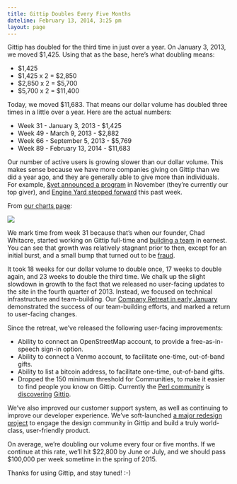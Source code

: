 ```yaml
---
title: Gittip Doubles Every Five Months
dateline: February 13, 2014, 3:25 pm
layout: page
---
```


<p>Gittip has doubled for the third time in just over a year. On January 3,
2013, we moved $1,425. Using that as the base, here&#8217;s what doubling
means:</p>

<ul>

<li>$1,425</li>

<li>$1,425 x 2 = $2,850</li>

<li>$2,850 x 2 = $5,700</li>

<li>$5,700 x 2 = $11,400</li></ul>

<p>Today, we moved $11,683. That means our dollar volume has doubled three
times in a little over a year. Here are the actual numbers:</p>

<ul>

<li>Week 31 - January 3, 2013 - $1,425</li>

<li>Week 49 - March 9, 2013 - $2,882</li>

<li>Week 66 - September 5, 2013 - $5,769</li>

<li>Week 89 - February 13, 2014 - $11,683</li></ul>

<p>Our number of active users is growing slower than our dollar volume.
This makes sense because we have more companies giving on Gittip than we did a
year ago, and they are generally able to give more than individuals. For
example, <a href="https://blog.andyet.com/2013/11/27/happy-
thanksgiving">&amp;yet announced a program</a> in November (they&#8217;re
currently our top giver), and <a href="https://blog.engineyard.com/2014/gittip-
open-source-grant">Engine Yard stepped forward</a> this past week.</p>

<p>From <a href="https://www.gittip.com/about/charts.html">our charts
page</a>:</p>

<p><img src="http://media.tumblr.com/ec995690e37a97cdb486ce9312f25c2d/tumblr_inl
ine_n0ye10N20s1rn81gb.png"/></p>

<p>We mark time from week 31 because that&#8217;s when our founder, Chad
Whitacre, started working on Gittip full-time and <a
href="http://blog.gittip.com/post/39687487576/gittip-is-hiring">building a
team</a> in earnest. You can see that growth was relatively stagnant prior to
then, except for an initial burst, and a small bump that turned out to be <a
href="http://blog.gittip.com/post/35314128322/the-delpan-
incident">fraud</a>.</p>

<p>It took 18 weeks for our dollar volume to double once, 17 weeks to double
again, and 23 weeks to double the third time. We chalk up the slight slowdown in
growth to the fact that we released no user-facing updates to the site in the
fourth quarter of 2013. Instead, we focused on technical infrastructure and
team-building. Our <a href="http://blog.gittip.com/post/74460469599/with-first-
retreat-gittip-team-becomes-a-reality">Company Retreat in early January</a>
demonstrated the success of our team-building efforts, and marked a return to
user-facing changes.</p>

<p>Since the retreat, we&#8217;ve released the following user-facing
improvements:</p>

<ul>

<li>Ability to connect an OpenStreetMap account, to provide a free-as-in-
speech sign-in option.</li>

<li>Ability to connect a Venmo account, to facilitate one-time, out-of-band
gifts.</li>

<li>Ability to list a bitcoin address, to facilitate one-time, out-of-band
gifts.</li>

<li>Dropped the 150 minimum threshold for Communities, to make it easier to find
people you know on Gittip. Currently the <a
href="https://www.gittip.com/for/perl/">Perl community</a> is <a
href="http://blogs.perl.org/users/peter_rabbitson/2014/02/i-bought-a-weekly-
round-for-my-friends.html">discovering</a> <a href="http://shadow.cat/blog/mark-
keating/2014/04-gittip/">Gittip</a>.</li></ul>

<p>We&#8217;ve also improved our customer support system, as well as
continuing to improve our developer experience. We&#8217;ve soft-launched <a
href="https://docs.google.com/document/d/1TQATN7-IxphyguJzEqxgo-
99hJYavdOObNYNlVoX0us/edit">a major redesign project</a> to engage the design
community in Gittip and build a truly world-class, user-friendly product.</p>

<p>On average, we&#8217;re doubling our volume every four or five months. If we
continue at this rate, we&#8217;ll hit $22,800 by June or July, and we should
pass $100,000 per week sometime in the spring of 2015.</p>

<p>Thanks for using Gittip, and stay tuned! :-)</p>
